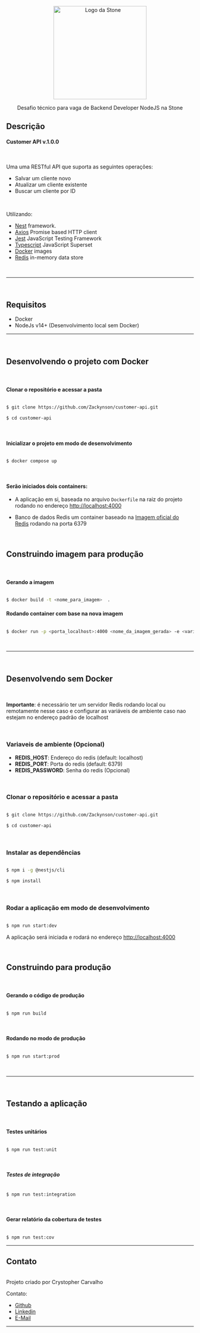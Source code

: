 
<p  align="center">
<a  href="http://nestjs.com/"  target="blank">
<img  src="https://upload.wikimedia.org/wikipedia/commons/c/c9/Stone_pagamentos.png"  width="250"  alt="Logo da Stone" />
</a>
</p>
<p  align="center">Desafio técnico para vaga de Backend Developer NodeJS na Stone</p>


## Descrição

#### Customer API v.1.0.0  

<br> 

Uma uma RESTful API que suporta as seguintes operações:

- Salvar um cliente novo
- Atualizar um cliente existente
- Buscar um cliente por ID

<br> 

Utilizando:

- [Nest](https://github.com/nestjs/nest) framework.
- [Axios](https://axios-http.com/) Promise based HTTP client
- [Jest](https://jestjs.io/) JavaScript Testing Framework
- [Typescript](https://www.typescriptlang.org/) JavaScript Superset
- [Docker](https://www.docker.com/) images
- [Redis](https://redis.io/) in-memory data store

  
<br>

---

<br>

## Requisitos

- Docker
- NodeJs v14+ (Desenvolvimento local sem Docker)

---

<br>

## Desenvolvendo o projeto com Docker

<br> 

#### Clonar o repositório e acessar a pasta
  

```bash

$ git clone https://github.com/Zackynson/customer-api.git

$ cd customer-api

```

<br> 

#### Inicializar o projeto em modo de desenvolvimento

```bash

$ docker compose up

```

<br> 

#### Serão iniciados dois containers:

  

- A aplicação em si, baseada no arquivo `Dockerfile` na raiz do projeto rodando no endereço [http://localhost:4000](http://localhost:4000)

- Banco de dados Redis um container baseado na [Imagem oficial do Redis](https://hub.docker.com/_/redis) rodando na porta 6379

<br> 

## Construindo imagem para produção

<br> 

#### Gerando a imagem

```bash

$ docker build -t <nome_para_imagem>  .

```


#### Rodando container com base na nova imagem

```bash

$ docker run -p <porta_localhost>:4000 <nome_da_imagem_gerada> -e <variaveis_ambiente>

```
  
<br>

---

<br>

## Desenvolvendo sem Docker

<br> 

**Importante**: é necessário ter um servidor Redis rodando local ou remotamente nesse caso e configurar as variáveis de ambiente caso nao estejam no endereço padrão de localhost

<br> 

### Variaveis de ambiente (Opcional)
- **REDIS_HOST**: Endereço do redis (default: localhost)
- **REDIS_PORT**: Porta do redis (default: 6379)
- **REDIS_PASSWORD**: Senha do redis (Opcional)

<br> 

### Clonar o repositório e acessar a pasta

```bash

$ git clone https://github.com/Zackynson/customer-api.git

$ cd customer-api  

```
<br> 

### Instalar as dependências

  

```bash

$ npm i -g @nestjs/cli

$ npm install

```
<br> 

### Rodar a aplicação em modo de desenvolvimento

```bash
  
$ npm run start:dev

```

  

A aplicação será iniciada e rodará no endereço [http://localhost:4000](http://localhost:4000)

<br> 
  
## Construindo para produção

<br> 

#### Gerando o código de produção
```bash

$ npm run build 

```
<br> 

#### Rodando no modo de produção
```bash

$ npm run start:prod

```

  
<br>

---

<br>

## Testando a aplicação

<br> 
  
#### Testes unitários

  

```bash

$ npm run test:unit

```

<br> 

##### Testes de integração

```bash

$ npm run test:integration

```

<br> 


#### Gerar relatório da cobertura de testes

```bash

$ npm run test:cov

```
---

## Contato

<br>
Projeto criado por Crystopher Carvalho

<br>

Contato: 
<br>

- [Github](https://github.com/Zackynson)
- [Linkedin](https://www.linkedin.com/in/crystopher-carvalho/)
- [E-Mail](crys.chb@hotmail.com)

---